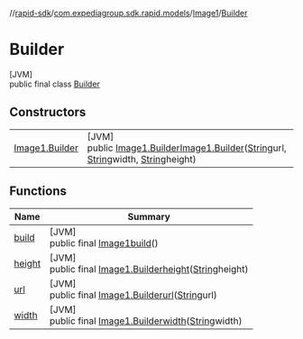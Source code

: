 //[rapid-sdk](../../../../index.md)/[com.expediagroup.sdk.rapid.models](../../index.md)/[Image1](../index.md)/[Builder](index.md)

# Builder

[JVM]\
public final class [Builder](index.md)

## Constructors

| | |
|---|---|
| [Image1.Builder](-image1.-builder.md) | [JVM]<br>public [Image1.Builder](index.md)[Image1.Builder](-image1.-builder.md)([String](https://docs.oracle.com/javase/8/docs/api/java/lang/String.html)url, [String](https://docs.oracle.com/javase/8/docs/api/java/lang/String.html)width, [String](https://docs.oracle.com/javase/8/docs/api/java/lang/String.html)height) |

## Functions

| Name | Summary |
|---|---|
| [build](build.md) | [JVM]<br>public final [Image1](../index.md)[build](build.md)() |
| [height](height.md) | [JVM]<br>public final [Image1.Builder](index.md)[height](height.md)([String](https://docs.oracle.com/javase/8/docs/api/java/lang/String.html)height) |
| [url](url.md) | [JVM]<br>public final [Image1.Builder](index.md)[url](url.md)([String](https://docs.oracle.com/javase/8/docs/api/java/lang/String.html)url) |
| [width](width.md) | [JVM]<br>public final [Image1.Builder](index.md)[width](width.md)([String](https://docs.oracle.com/javase/8/docs/api/java/lang/String.html)width) |
